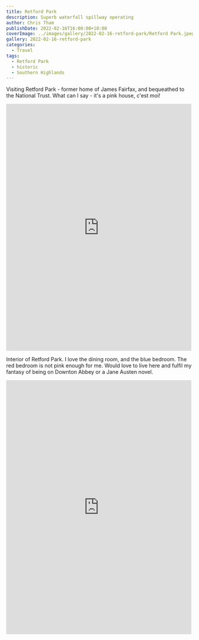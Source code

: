 ```yaml
---
title: Retford Park
description: Superb waterfall spillway operating
author: Chris Tham
publishDate: 2022-02-16T16:00:00+10:00
coverImage: ../images/gallery/2022-02-16-retford-park/Retford Park.jpeg
gallery: 2022-02-16-retford-park
categories:
  - Travel
tags:
  - Retford Park
  - historic
  - Southern Highlands
---
```

Visiting Retford Park - former home of James Fairfax, and bequeathed to the National Trust. What can I say - it's a pink house, c'est moi!

<iframe src="https://www.facebook.com/plugins/post.php?href=https%3A%2F%2Fwww.facebook.com%2Fchris1.tham%2Fposts%2Fpfbid02oz3XCqennPEwFyYLqyB5LkXqYfoHVGhYbZapw9q1yBCDXXZTAjarBrRAn3Q9EQz4l&show_text=true&width=500" width="500" height="665" style="border:none;overflow:hidden" scrolling="no" frameborder="0" allowfullscreen="true" allow="autoplay; clipboard-write; encrypted-media; picture-in-picture; web-share"></iframe>

Interior of Retford Park. I love the dining room, and the blue bedroom. The red bedroom is not pink enough for me. Would love to live here and fulfil my fantasy of being on Downton Abbey or a Jane Austen novel.

<iframe src="https://www.facebook.com/plugins/post.php?href=https%3A%2F%2Fwww.facebook.com%2Fchris1.tham%2Fposts%2Fpfbid02ASwWzf1bjbJQ3x8AKppa7jQknHwYEr3sQXnGh96t8UYR4KJvtVDY6Qj2ixAcLMD8l&show_text=true&width=500" width="500" height="684" style="border:none;overflow:hidden" scrolling="no" frameborder="0" allowfullscreen="true" allow="autoplay; clipboard-write; encrypted-media; picture-in-picture; web-share"></iframe>

